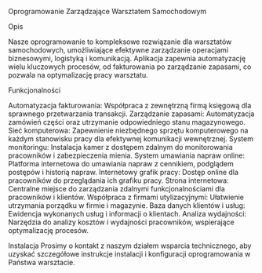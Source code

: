 
Oprogramowanie Zarządzające Warsztatem Samochodowym

Opis

Nasze oprogramowanie to kompleksowe rozwiązanie dla warsztatów samochodowych, umożliwiające efektywne zarządzanie operacjami biznesowymi, logistyką i komunikacją. 
Aplikacja zapewnia automatyzację wielu kluczowych procesów, od fakturowania po zarządzanie zapasami, co pozwala na optymalizację pracy warsztatu.


Funkcjonalności

Automatyzacja fakturowania: Współpraca z zewnętrzną firmą księgową dla sprawnego przetwarzania transakcji.
Zarządzanie zapasami: Automatyzacja zamówień części oraz utrzymanie odpowiedniego stanu magazynowego.
Sieć komputerowa: Zapewnienie niezbędnego sprzętu komputerowego na każdym stanowisku pracy dla efektywnej komunikacji wewnętrznej.
System monitoringu: Instalacja kamer z dostępem zdalnym do monitorowania pracowników i zabezpieczenia mienia.
System umawiania napraw online: Platforma internetowa do umawiania napraw z cennikiem, podglądem postępów i historią napraw.
Internetowy grafik pracy: Dostęp online dla pracowników do przeglądania ich grafiku pracy.
Strona internetowa: Centralne miejsce do zarządzania zdalnymi funkcjonalnościami dla pracowników i klientów.
Współpraca z firmami utylizacyjnymi: Ułatwienie utrzymania porządku w firmie i magazynie.
Baza danych klientów i usług: Ewidencja wykonanych usług i informacji o klientach.
Analiza wydajności: Narzędzia do analizy kosztów i wydajności pracowników, wspierające optymalizację procesów.

Instalacja
Prosimy o kontakt z naszym działem wsparcia technicznego, aby uzyskać szczegółowe instrukcje instalacji i konfiguracji oprogramowania w Państwa warsztacie.
